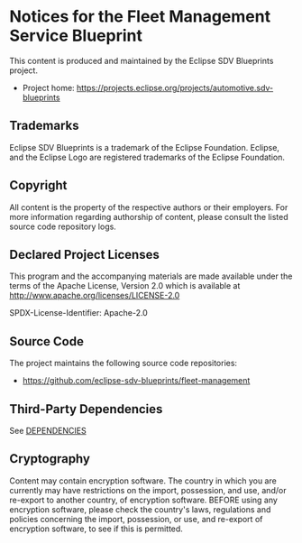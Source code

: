 # Notices for the Fleet Management Service Blueprint

This content is produced and maintained by the Eclipse SDV Blueprints project.

* Project home: https://projects.eclipse.org/projects/automotive.sdv-blueprints

## Trademarks

Eclipse SDV Blueprints is a trademark of the Eclipse Foundation. Eclipse, and the
Eclipse Logo are registered trademarks of the Eclipse Foundation.

## Copyright

All content is the property of the respective authors or their employers.
For more information regarding authorship of content, please consult the
listed source code repository logs.

## Declared Project Licenses

This program and the accompanying materials are made available under the
terms of the Apache License, Version 2.0 which is available at
http://www.apache.org/licenses/LICENSE-2.0

SPDX-License-Identifier: Apache-2.0

## Source Code

The project maintains the following source code repositories:

* https://github.com/eclipse-sdv-blueprints/fleet-management

## Third-Party Dependencies

See [DEPENDENCIES](DEPENDENCIES)

## Cryptography

Content may contain encryption software. The country in which you are currently
may have restrictions on the import, possession, and use, and/or re-export to
another country, of encryption software. BEFORE using any encryption software,
please check the country's laws, regulations and policies concerning the import,
possession, or use, and re-export of encryption software, to see if this is
permitted.
